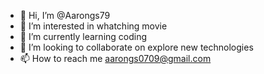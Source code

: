 - 👋 Hi, I’m @Aarongs79
- 👀 I’m interested in whatching movie
- 🌱 I’m currently learning coding
- 💞️ I’m looking to collaborate on explore new technologies
- 📫 How to reach me aarongs0709@gmail.com

<!---
Aarongs79/Aarongs79 is a ✨ special ✨ repository because its `README.md` (this file) appears on your GitHub profile.
You can click the Preview link to take a look at your changes.
--->
